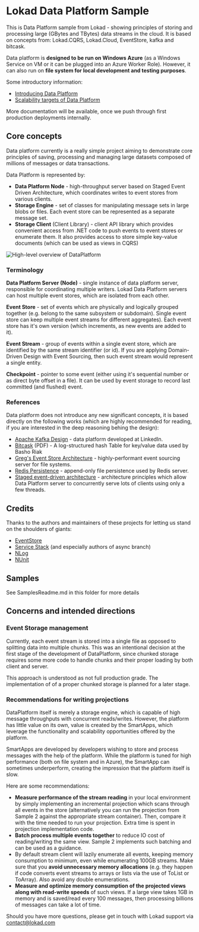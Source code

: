 # Lokad Data Platform Sample

This is Data Platform sample from Lokad - showing principles of storing and 
processing large (GBytes and TBytes) data streams in the cloud. It is based 
on concepts from: Lokad.CQRS, Lokad.Cloud, EventStore, kafka and bitcask.

Data platform is **designed to be run on Windows Azure** (as a Windows Service
on VM or it can be plugged into an Azure Worker Role). However, it can also
run on **file system for local development and testing purposes**.

Some introductory information:

* [Introducing Data Platform](http://abdullin.com/journal/2012/10/20/introducing-lokad-data-platform.html)
* [Scalability targets of Data Platform](http://abdullin.com/journal/2012/10/20/scalability-targets-of-lokad-data-platform.html)

More documentation will be available, once we push through first production deployments internally.

## Core concepts

Data platform currently is a really simple project aiming to demonstrate core
principles of saving, processing and managing large datasets composed of 
millions of messages or data transactions.

Data Platform is represented by:

* **Data Platform Node** - high-throughput server based on Staged Event Driven
  Architecture, which coordinates writes to event stores from various clients.
* **Storage Engine** - set of classes for manipulating message sets in large blobs
  or files. Each event store can be represented as a separate message set.
* **Storage Client** (Client Library) - client API library which provides convenient access from
  .NET code to push events to event stores or enumerate them. It also provides
  access to store simple key-value documents (which can be used as views in 
  CQRS)

![High-level overview of DataPlatform](https://raw.github.com/Lokad/lokad-data-platform/master/Library/Images/platform-high-v2.png)

### Terminology

**Data Platform Server (Node)** - single instance of data platform server, 
  responsible for coordinating multiple writers. Lokad Data Platform servers
  can host multiple event stores, which are isolated from each other. 

**Event Store** - set of events which are physically and logically grouped 
  together (e.g. belong to the same subsystem or subdomain). Single event store can keep 
  multiple event streams for different aggregates). Each event store has
  it's own version (which increments, as new events are added to it).

**Event Stream** - group of events within a single event store, which are 
  identified by the same stream identifier (or id). If you are applying Domain-
  Driven Design with Event Sourcing, then such event stream would represent 
  a single entity.

**Checkpoint** - pointer to some event (either using it's sequential number
  or as direct byte offset in a file). It can be used by event storage to
  record last committed (and flushed) event.

### References

Data platform does not introduce any new significant concepts, it is based
directly on the following works (which are highly recommended for reading, if
you are interested in the deep reasoning behing the design):

* [Apache Kafka Design](http://kafka.apache.org/design.html) - data platform 
  developed at LinkedIn.
* [Bitcask](http://downloads.basho.com/papers/bitcask-intro.pdf) (PDF) - 
  A log-structured hash Table for key/value data used by Basho Riak
* [Greg's Event Store Architecture](http://geteventstore.com/docs/architecture.html) - 
  highly-performant event sourcing server for file systems.
* [Redis Persistence](http://oldblog.antirez.com/post/redis-persistence-demystified.html) - 
  append-only file persistence used by Redis server.
* [Staged event-driven architecture](http://en.wikipedia.org/wiki/Staged_event-driven_architecture) - 
  architecture principles which allow Data Platform server to concurrently serve
  lots of clients using only a few threads.

## Credits

Thanks to the authors and maintainers of these projects for letting us stand on the shoulders of giants:

* [EventStore](http://geteventstore.com)
* [Service Stack](http://www.servicestack.net/) (and especially authors of async branch)
* [NLog](http://nlog-project.org/)
* [NUnit](http://www.nunit.org/)

## Samples

See SamplesReadme.md in this folder for more details

## Concerns and intended directions

### Event Storage management

Currently, each event stream is stored into a single file as opposed to splitting 
data into multiple chunks. This was an intentional decision at the first stage of 
the development of DataPlatform, since chunked storage requires some more code 
to handle chunks and their proper loading by both client and server.

This approach is understood as not full production grade. The implementation of
of a proper chunked storage is planned for a later stage.


### Recommendations for writing projections

DataPlatform itself is merely a storage engine, which is capable of high 
message throughputs with concurrent reads/writes. However, the platform has
little value on its own, value is created by the SmartApps, which leverage the functionality and scalability opportunities offered by the platform.

SmartApps are developed by developers wishing to store and process messages
with the help of the platform. While the platform is tuned for high performance
(both on file system and in Azure), the SmartApp can sometimes underperform,
creating the impression that the platform itself is slow. 

Here are some recommendations:

* **Measure performance of the stream reading** in your local environment 
by simply implementing an incremental projection which scans through all 
events in the store (alternatively you can run the projection from Sample 2 
against the appropriate stream container). Then, compare it with the time 
needed to run your projection. Extra time is spent in projection implementation 
code.
* **Batch process multiple events together** to reduce IO cost of reading/writing 
the same view. Sample 2 implements such batching and can be used as a guidance.
* By default stream client will lazily enumerate all events, keeping memory 
consumption to minimum, even while enumerating 100GB streams. Make sure that 
you **avoid unnecessary memory allocations** (e.g. they happen if code converts 
event streams to arrays or lists via the use of ToList or ToArray). Also avoid 
any double enumerations.
* **Measure and optimize memory consumption of the projected views along 
with read-write speeds** of such views. If a large view takes 1GB in memory 
and is saved/read every 100 messages, then processing billions of messages 
can take a lot of time. 

Should you have more questions, please get in touch with Lokad support via contact@lokad.com